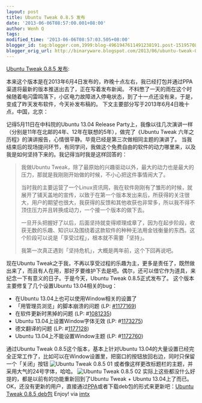 ```yaml
---
layout: post
title: Ubuntu Tweak 0.8.5 发布
date: '2013-06-06T08:57:00.001+08:00'
author: Wenh Q
tags:
modified_time: '2013-06-06T08:57:03.505+08:00'
blogger_id: tag:blogger.com,1999:blog-4961947611491238191.post-151957082288558478
blogger_orig_url: http://binaryware.blogspot.com/2013/06/ubuntu-tweak-085.html
---
```

[Ubuntu
Tweak 0.8.5 发布](http://www.oschina.net/news/41158/ubuntu-tweak-0-8-5):

本来这个版本是在2013年6月4日发布的，昨晚十点左右，我已经打包并通过PPA渠道将最新的版本推送出去了，正在写着发布新闻。
不料憋了一天的雨在这个时候随着电闪雷鸣落下，小区电力故障进入停电状态，到了十一点还没有来，于是，变成了昨天发布软件，今天补发布稿的。
下文主要部分写于2013年6月4日晚十点，中国，北京：


记得5月11日在中科院的Ubuntu 13.04 Release
Party上，我像以往几次演讲一样（分别是11年在北邮的4年、12年在联想的5年），做完了《Ubuntu
Tweak
六年之历程》的演讲报告，心情很平静。毕竟已经是第三次做相同主题的演讲了。
当我结束后的现场提问环节，有同学问，我做这个免费自由的软件的动力哪里来，以及我是如何坚持下来的。我记得当时我是这样回答的：

> 我做Ubuntu
> Tweak，除了最原始的兴趣驱动以外，最大的动力也是最大的压力，那就是我刚刚开始做的时候，不小心把这件事情闹大了。
>
> 当时我的主要运营了一个Linux资讯网，我在软件刚刚有了雏形的时候，就展开了铺天盖地的宣传，以致于在第一个版本发出来后，所获得的关注很大，用户的期望也很大，我获得的反馈和其他收获也非常多，所以我不得不顶住压力并且转换成动力，一个接一个版本的做下去。
>
> 一旦开头把握好了以后，后面坚持就变得顺理成章了，因为在起步阶段，收获无数的乐趣、知识以及围绕着这款软件的种种无法用金钱衡量的东西。这个阶段可以说是「享受过程」，根本就不需要「坚持」。
>
> 我第一次真正遇到「坚持危机」，大概是两年前，这个下回再说吧。
>
>

现在Ubuntu
Tweak之于我，不再以享受过程的乐趣为主，更多是责任了，既然做出来了，而且有人在用，那好歹要维护下去是吧。偶尔，还可以借它作为道具，来纪念一下有意义的日子。于是今天，Ubuntu
Tweak 0.8.5正式发布了。
这个版本主要修复了几个设置Ubuntu 13.04相关的bug：

-   在Ubuntu 13.04上也可以使用Window相关的设置了
-   「用管理员浏览」的脚本崩溃的问题 (LP:
    [#1177169](https://bugs.launchpad.net/ubuntu-tweak/+bug/1177169))
-   在软件更新时黑掉的问题 (LP:
    #[1081235](https://bugs.launchpad.net/bugs/1081235))
-   Ubuntu 13.04上设置Window字体无效 (LP:
    #[1173275](https://bugs.launchpad.net/bugs/1173275))
-   德文翻译的问题 (LP:
    #[1177128](https://bugs.launchpad.net/bugs/1177128))
-   Ubuntu 13.04上不能设置Window主题 (LP:
    #[1172760](https://bugs.launchpad.net/bugs/1172760))

通过Ubuntu Tweak 0.8.5这个版本，基本上针对Ubuntu
13.04的大量设置已经完全正常工作了，比如可以在Window设置里，把窗口的按钮放回右边，同时只保留一个「关闭」按钮
![Ubuntu Tweak 0.8.5
01](http://static.oschina.net/uploads/img/201306/06065047_PTG9.png)
或者像这样更改标题栏的主题，并采用大气的24号字体，哈哈。
![Ubuntu Tweak 0.8.5
02](http://static.oschina.net/uploads/img/201306/06065048_mFW0.png)
实际上这些都没什么好提的，都是以前有的功能重新回到了Ubuntu Tweak +
Ubuntu 13.04上了而已。
OK，还没有更新的用户，直接通过[PPA](http://launchpad.net/%7Etualatrix/+archive/ppa)或者下载deb包的形式来更新吧：[Ubuntu
Tweak 0.8.5
deb包](https://launchpad.net/ubuntu-tweak/0.8.x/0.8.5/+download/ubuntu-tweak_0.8.5-1_all.deb)
Enjoy!
via [imtx](http://imtx.me/archives/1825.html)
